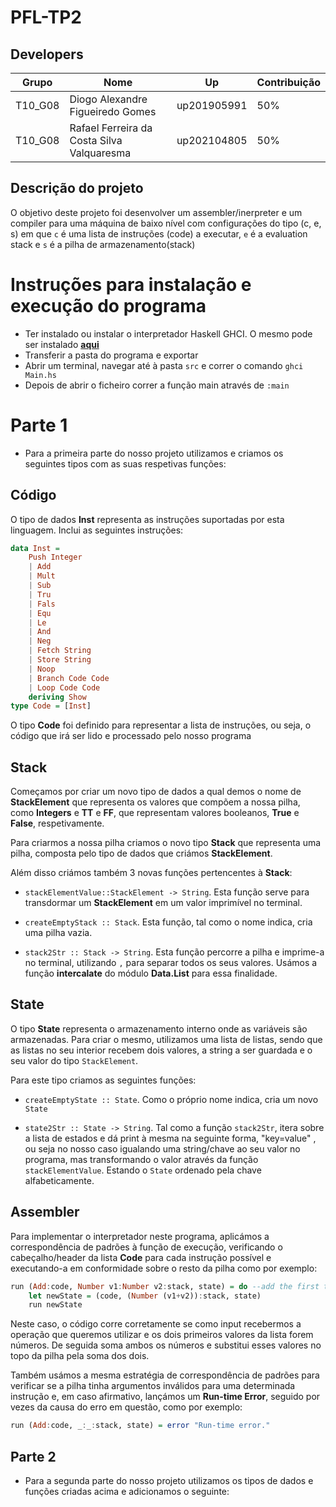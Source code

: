 # PFL-TP2
## Developers
 Grupo| Nome | Up | Contribuição |
  --- | --- | --- | --- |
T10_G08 | Diogo Alexandre Figueiredo Gomes | up201905991 | 50%
T10_G08 | Rafael Ferreira da Costa Silva Valquaresma | up202104805 | 50%

## Descrição do projeto
O objetivo deste projeto foi desenvolver um assembler/inerpreter e um compiler para uma máquina de baixo nível com configurações do tipo (c, e, s) em que ``c`` é uma lista
de instruções (code) a executar, ``e`` é a  evaluation stack e ``s`` é a pilha de armazenamento(stack)

# Instruções para instalação e execução do programa

* Ter instalado ou instalar o interpretador Haskell GHCI. O mesmo pode ser instalado [**aqui**](https://www.haskell.org/ghcup/)
* Transferir a pasta do programa e exportar
* Abrir um terminal, navegar até à pasta ``src`` e correr o comando ``ghci Main.hs`` 
* Depois de abrir o ficheiro correr a função main através de ```:main```
# Parte 1
* Para a primeira parte do nosso projeto utilizamos e criamos os seguintes tipos com as suas respetivas funções:

## Código

O tipo de dados **Inst** representa as instruções suportadas por esta linguagem. Inclui as seguintes instruções:

```Haskell
data Inst =
    Push Integer
    | Add 
    | Mult 
    | Sub 
    | Tru 
    | Fals 
    | Equ 
    | Le 
    | And 
    | Neg 
    | Fetch String 
    | Store String 
    | Noop 
    | Branch Code Code 
    | Loop Code Code
    deriving Show
type Code = [Inst]
```

O tipo **Code** foi definido para representar a lista de instruções, ou seja, o código que irá ser lido e processado pelo nosso programa

## Stack
Começamos por criar um novo tipo de dados a qual demos o nome de **StackElement** que  representa os valores que compõem a nossa pilha, como **Integers** e **TT** e **FF**, que representam valores booleanos, **True** e **False**, respetivamente.

Para criarmos a nossa pilha criamos o novo tipo **Stack** que representa uma pilha, composta pelo tipo de dados que criámos **StackElement**.

Além disso criámos também 3 novas funções pertencentes à **Stack**:

- `stackElementValue::StackElement -> String`. Esta função serve para transdormar um **StackElement** em um valor imprimível no terminal.

- `createEmptyStack :: Stack`. Esta função, tal como o nome indica, cria uma pilha vazia.
        
- `stack2Str :: Stack -> String`. Esta função percorre a pilha e imprime-a no terminal, utilizando ``,`` para separar todos os seus valores. Usámos a função **intercalate** do módulo **Data.List** para essa finalidade.

## State

O tipo **State** representa o armazenamento interno onde as variáveis são armazenadas. Para criar o mesmo, utilizamos uma lista de listas, sendo que as listas no seu interior recebem dois valores, a string a ser guardada e o seu valor do tipo ``StackElement``.

Para este tipo criamos as seguintes funções:

- `createEmptyState :: State`. Como o próprio nome indica, cria um novo ``State``

- `state2Str :: State -> String`. Tal como a função `stack2Str`, itera sobre a lista de estados e dá print à mesma na seguinte forma, "key=value" , ou seja no nosso caso igualando uma string/chave ao seu valor no programa, mas transformando o valor através da função ``stackElementValue``. Estando o ``State`` ordenado pela chave alfabeticamente.

## Assembler

Para implementar o interpretador neste programa, aplicámos a correspondência de padrões à função de execução, verificando o cabeçalho/header da lista **Code** para cada instrução possível e executando-a em conformidade sobre o resto da pilha como por exemplo:
```Haskell
run (Add:code, Number v1:Number v2:stack, state) = do --add the first two values if stack not empty
    let newState = (code, (Number (v1+v2)):stack, state)
    run newState
```
Neste caso, o código corre corretamente se como input recebermos a operação que queremos utilizar e os dois primeiros valores da lista forem números. De seguida soma ambos os números e substitui esses valores no topo da pilha pela soma dos dois. 

Também usámos a mesma estratégia de correspondência de padrões para verificar se a pilha tinha argumentos inválidos para uma determinada instrução e, em caso afirmativo, lançámos um **Run-time Error**, seguido por vezes da causa do erro em questão, como por exemplo:
```Haskell
run (Add:code, _:_:stack, state) = error "Run-time error."
```

## Parte 2

* Para a segunda parte do nosso projeto utilizamos os tipos de dados e funções criadas acima e adicionamos o seguinte:
